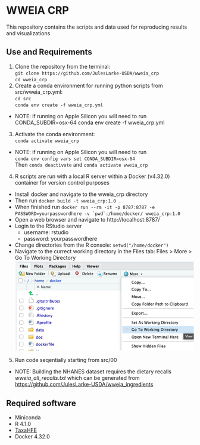 # WWEIA CRP

This repository contains the scripts and data used for reproducing results and visualizations

## Use and Requirements

1. Clone the repository from the terminal:<br>`git clone https://github.com/JulesLarke-USDA/wweia_crp`<br>`cd wweia_crp`
2. Create a conda environment for running python scripts from src/wweia_crp.yml:<br>`cd src`<br>`conda env create -f wweia_crp.yml`
- NOTE: if running on Apple Silicon you will need to run CONDA_SUBDIR=osx-64 conda env create -f wweia_crp.yml
3. Activate the conda environment:<br> `conda activate wweia_crp`
- NOTE: if running on Apple Silicon you will need to run<br> `conda env config vars set CONDA_SUBDIR=osx-64`<br> Then `conda deactivate` and `conda activate wweia_crp`
4. R scripts are run with a local R server within a Docker (v4.32.0) container for version control purposes <br>
- Install docker and navigate to the wweia_crp directory
- Then run `docker build -t wweia_crp:1.0 .`
- When finished run ``docker run --rm -it -p 8787:8787 -e PASSWORD=yourpasswordhere -v `pwd`:/home/docker/ wweia_crp:1.0``
- Open a web browser and navigate to http://localhost:8787/
- Login to the RStudio server
  * username: rstudio
  * password: yourpasswordhere
- Change directories from the R console: `setwd("/home/docker")`
- Navigate to the currect working directory in the Files tab: Files > More > Go To Working Directory
![image](https://github.com/JulesLarke-USDA/wweia_crp/blob/main/doc/readme.png)
5.  Run code seqentially starting from src/00
- NOTE: Building the NHANES dataset requires the dietary recalls *wweia_all_recalls.txt* which can be generated from https://github.com/JulesLarke-USDA/wweia_ingredients

## Required software
- Miniconda
- R 4.1.0
- [TaxaHFE](https://github.com/aoliver44/taxaHFE/tree/51-fixes-to-output-files-for-taxahfe-ml)
- Docker 4.32.0
